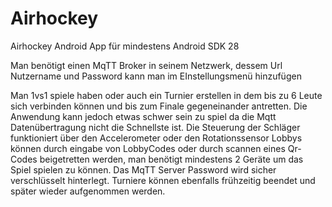 # Airhockey
Airhockey Android App für mindestens Android SDK 28

Man benötigt einen MqTT Broker in seinem Netzwerk, dessem Url Nutzername und Password kann man im EInstellungsmenü hinzufügen

Man 1vs1 spiele haben oder auch ein Turnier erstellen in dem bis zu 6 Leute sich verbinden können und bis zum Finale gegeneinander antretten.
Die Anwendung kann jedoch etwas schwer sein zu spiel da die Mqtt Datenübertragung nicht die Schnellste ist. 
Die Steuerung der Schläger funktioniert über den Accelerometer oder den Rotationssensor
Lobbys können durch eingabe von LobbyCodes oder durch scannen eines Qr-Codes beigetretten werden, man benötigt mindestens 2 Geräte um das Spiel spielen zu können.
Das MqTT Server Password wird sicher verschlüsselt hinterlegt.
Turniere können ebenfalls frühzeitig beendet und später wieder aufgenommen werden.
